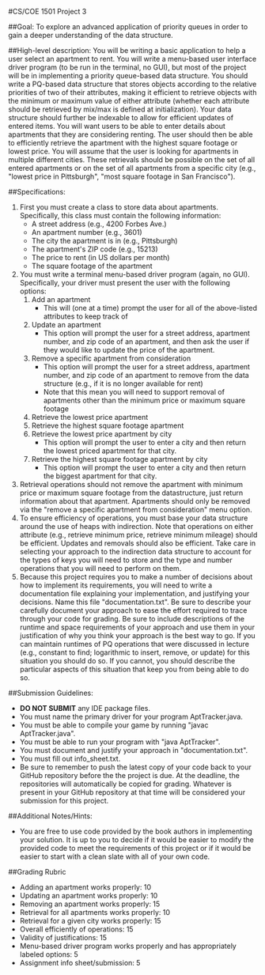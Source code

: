 #CS/COE 1501 Project 3

##Goal:
To explore an advanced application of priority queues in order to gain a deeper understanding of the data structure.

##High-level description:
You will be writing a basic application to help a user select an apartment to rent.
You will write a menu-based user interface driver program (to be run in the terminal, no GUI), but most of the project will be in implementing a priority queue-based data structure.
You should write a PQ-based data structure that stores objects according to the relative priorities of two of their attributes, making it efficient to retrieve objects with the minimum or maximum value of either attribute (whether each attribute should be retrieved by mix/max is defined at initialization).
Your data structure should further be indexable to allow for efficient updates of entered items.
You will want users to be able to enter details about apartments that they are considering renting.
The user should then be able to efficiently retrieve the apartment with the highest square footage or lowest price.
You will assume that the user is looking for apartments in multiple different cities.
These retrievals should be possible on the set of all entered apartments or on the set of all apartments from a specific city (e.g., "lowest price in Pittsburgh", "most square footage in San Francisco").

##Specifications:
1.  First you must create a class to store data about apartments.
	Specifically, this class must contain the following information:
	*  A street address (e.g., 4200 Forbes Ave.)
	*  An apartment number (e.g., 3601)
	*  The city the apartment is in (e.g., Pittsburgh)
	*  The apartment's ZIP code (e.g., 15213)
	*  The price to rent (in US dollars per month)
	*  The square footage of the apartment
1.  You must write a terminal menu-based driver program (again, no GUI).
	Specifically, your driver must present the user with the following options:
	1.  Add an apartment
		*  This will (one at a time) prompt the user for all of the above-listed attributes to keep track of
	1.  Update an apartment
		*  This option will prompt the user for a street address, apartment number, and zip code of an apartment, and then ask the user if they would like to update the price of the apartment.
	1.  Remove a specific apartment from consideration
		*  This option will prompt the user for a street address, apartment number, and zip code of an apartment to remove from the data structure (e.g., if it is no longer available for rent)
		*  Note that this mean you will need to support removal of apartments other than the minimum price or maximum square footage
	1.  Retrieve the lowest price apartment
	1.  Retrieve the highest square footage apartment
	1.  Retrieve the lowest price apartment by city
		* This option will prompt the user to enter a city and then return the lowest priced apartment for that city.
	1.  Retrieve the highest square footage apartment by city
		* This option will prompt the user to enter a city and then return the biggest apartment for that city.
1.  Retrieval operations should not remove the apartment with minimum price or maximum square footage from the datastructure, just return information about that apartment.
	Apartments should only be removed via the "remove a specific apartment from consideration" menu option.
1.  To ensure efficiency of operations, you must base your data structure around the use of heaps with indirection.
	Note that operations on either attribute (e.g., retrieve minimum price, retrieve minimum mileage) should be efficient.
	Updates and removals should also be efficient.
	Take care in selecting your approach to the indirection data structure to account for the types of keys you will need to store and the type and number operations that you will need to perform on them.
1.  Because this project requires you to make a number of decisions about how to implement its requirements, you will need to write a documentation file explaining your implementation, and justifying your decisions.
	Name this file "documentation.txt".
	Be sure to describe your carefully document your approach to ease the effort required to trace through your code for grading.
	Be sure to include descriptions of the runtime and space requirements of your approach and use them in your justification of why you think your approach is the best way to go.
	If you can maintain runtimes of PQ operations that were discussed in lecture (e.g., constant to find; logarithmic to insert, remove, or update) for this situation you should do so.
	If you cannot, you should describe the particular aspects of this situation that keep you from being able to do so.

##Submission Guidelines:
*  **DO NOT SUBMIT** any IDE package files.
*  You must name the primary driver for your program AptTracker.java.
*  You must be able to compile your game by running "javac AptTracker.java".
*  You must be able to run your program with "java AptTracker".
*  You must document and justify your approach in "documentation.txt".
*  You must fill out info_sheet.txt.
*  Be sure to remember to push the latest copy of your code back to your GitHub repository before the the project is due.  At the deadline, the repositories will automatically be copied for grading.  Whatever is present in your GitHub repository at that time will be considered your submission for this project.

##Additional Notes/Hints:
*  You are free to use code provided by the book authors in implementing your solution.
	It is up to you to decide if it would be easier to modify the provided code to meet the requirements of this project or if it would be easier to start with a clean slate with all of your own code.

##Grading Rubric
*  Adding an apartment works properly:  10
*  Updating an apartment works properly:  10
*  Removing an apartment works properly:  15
*  Retrieval for all apartments works properly:  10
*  Retrieval for a given city works properly:  15
*  Overall efficiently of operations:  15
*  Validity of justifications:  15
*  Menu-based driver program works properly and has appropriately labeled options:  5
*  Assignment info sheet/submission:  5
